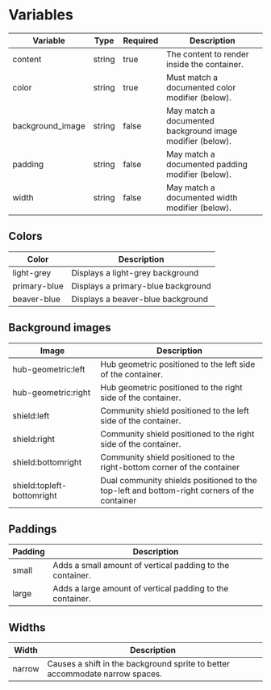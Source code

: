# Variables
| Variable         | Type   | Required | Description                                               |
|------------------|--------|----------|-----------------------------------------------------------|
| content          | string | true     | The content to render inside the container.               |
| color            | string | true     | Must match a documented color modifier (below).           |
| background_image | string | false    | May match a documented background image modifier (below). |
| padding          | string | false    | May match a documented padding modifier (below).          |
 | width            | string | false    | May match a documented width modifier (below).            |

## Colors
| Color        | Description                        |
|--------------|------------------------------------|
 | light-grey   | Displays a light-grey background   |
 | primary-blue | Displays a primary-blue background |
 | beaver-blue  | Displays a beaver-blue background  |

## Background images
| Image                      | Description                                                                                 |
|----------------------------|---------------------------------------------------------------------------------------------|
| hub-geometric:left         | Hub geometric positioned to the left side of the container.                                 |
| hub-geometric:right        | Hub geometric positioned to the right side of the container.                                |
| shield:left                | Community shield positioned to the left side of the container.                              |
| shield:right               | Community shield positioned to the right side of the container.                             |
| shield:bottomright         | Community shield positioned to the right-bottom corner of the container                     |
| shield:topleft-bottomright | Dual community shields positioned to the top-left and bottom-right corners of the container |

## Paddings
| Padding | Description                                               |
|---------|-----------------------------------------------------------|
| small   | Adds a small amount of vertical padding to the container. |
| large   | Adds a large amount of vertical padding to the container. |

## Widths
| Width  | Description                                                                  |
|--------|------------------------------------------------------------------------------|
| narrow | Causes a shift in the background sprite to better accommodate narrow spaces. |
